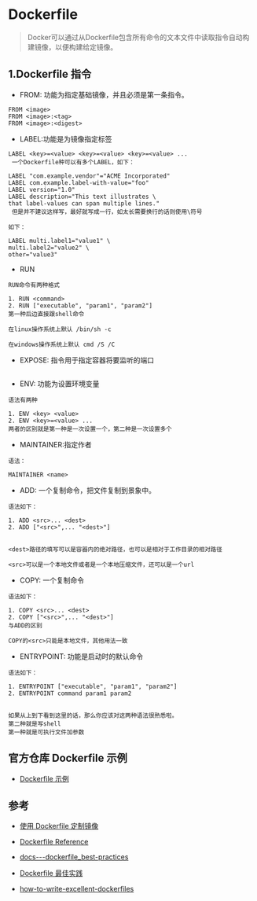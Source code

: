 # Dockerfile
>Docker可以通过从Dockerfile包含所有命令的文本文件中读取指令自动构建镜像，以便构建给定镜像。




## 1.Dockerfile 指令

- FROM: 功能为指定基础镜像，并且必须是第一条指令。
```
FROM <image>
FROM <image>:<tag>
FROM <image>:<digest> 
```
- LABEL:功能是为镜像指定标签
```
LABEL <key>=<value> <key>=<value> <key>=<value> ...
 一个Dockerfile种可以有多个LABEL，如下：

LABEL "com.example.vendor"="ACME Incorporated"
LABEL com.example.label-with-value="foo"
LABEL version="1.0"
LABEL description="This text illustrates \
that label-values can span multiple lines."
 但是并不建议这样写，最好就写成一行，如太长需要换行的话则使用\符号

如下：

LABEL multi.label1="value1" \
multi.label2="value2" \
other="value3"
```

- RUN
```
RUN命令有两种格式

1. RUN <command>
2. RUN ["executable", "param1", "param2"]
第一种后边直接跟shell命令

在linux操作系统上默认 /bin/sh -c

在windows操作系统上默认 cmd /S /C
```

- EXPOSE: 指令用于指定容器将要监听的端口
```

```

- ENV: 功能为设置环境变量

```
语法有两种

1. ENV <key> <value>
2. ENV <key>=<value> ...
两者的区别就是第一种是一次设置一个，第二种是一次设置多个
```

- MAINTAINER:指定作者
```
语法：

MAINTAINER <name>
```

- ADD: 一个复制命令，把文件复制到景象中。
```
语法如下：

1. ADD <src>... <dest>
2. ADD ["<src>",... "<dest>"]
 

<dest>路径的填写可以是容器内的绝对路径，也可以是相对于工作目录的相对路径

<src>可以是一个本地文件或者是一个本地压缩文件，还可以是一个url
```

- COPY: 一个复制命令
```
语法如下：

1. COPY <src>... <dest>
2. COPY ["<src>",... "<dest>"]
与ADD的区别

COPY的<src>只能是本地文件，其他用法一致
```

- ENTRYPOINT: 功能是启动时的默认命令

```
语法如下：

1. ENTRYPOINT ["executable", "param1", "param2"]
2. ENTRYPOINT command param1 param2
 

如果从上到下看到这里的话，那么你应该对这两种语法很熟悉啦。
第二种就是写shell
第一种就是可执行文件加参数
```












## 官方仓库 Dockerfile 示例
- [Dockerfile 示例](https://github.com/docker-library/docs)


## 参考
- [使用 Dockerfile 定制镜像](https://yeasy.gitbooks.io/docker_practice/content/image/build.html)

- [ Dockerfile Reference ](https://docs.docker.com/engine/reference/builder/)
- [docs---dockerfile_best-practices](https://docs.docker.com/develop/develop-images/dockerfile_best-practices/)
- [Dockerfile 最佳实践](https://www.qikqiak.com/post/dockerfile-best-practice/)
- [how-to-write-excellent-dockerfiles](https://rock-it.pl/how-to-write-excellent-dockerfiles/)
